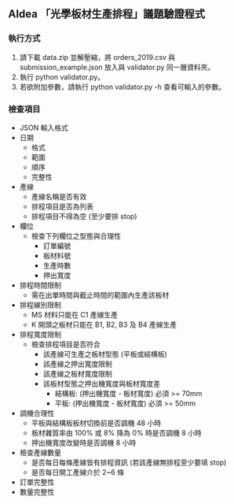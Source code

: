 ## AIdea 「光學板材生產排程」議題驗證程式

### 執行方式

1. 請下載 data.zip 並解壓縮，將 orders_2019.csv 與 submission_example.json 放入與 validator.py 同一層資料夾。
2. 執行 python validator.py。
3. 若欲附加參數，請執行 python validator.py -h 查看可輸入的參數。

### 檢查項目
* JSON 輸入格式
* 日期
    * 格式
    * 範圍
    * 順序
    * 完整性
* 產線
    * 產線名稱是否有效
    * 排程項目是否為列表
    * 排程項目不得為空 (至少要排 stop)
* 欄位
   * 檢查下列欄位之型態與合理性
       * 訂單編號
       * 板材料號
       * 生產時數
       * 押出寬度
* 排程時間限制
    * 需在出單時間與截止時間的範圍內生產該板材
* 排程線別限制
    * MS 材料只能在 C1 產線生產
    * K 開頭之板材只能在 B1, B2, B3 及 B4 產線生產
* 排程寬度限制
    *  檢查排程項目是否符合
        * 該產線可生產之板材型態 (平板或結構板)
        * 該產線之押出寬度限制
        * 該產線之板材寬度限制
        * 該板材型態之押出機寬度與板材寬度差
            * 結構板: (押出機寬度 - 板材寬度) 必須 >= 70mm
            * 平板: (押出機寬度 - 板材寬度) 必須 >= 50mm
* 調機合理性
  * 平板與結構板板材切換前是否調機 48 小時
  * 板材雜質率由 100% 或 8% 降為 0% 時是否調機 8 小時
  * 押出機寬度改變時是否調機 8 小時
* 檢查產線數量
    * 是否每日每條產線皆有排程資訊 (若該產線無排程至少要填 stop)
    * 是否每日開工產線介於 2~6 條
* 訂單完整性
* 數量完整性
